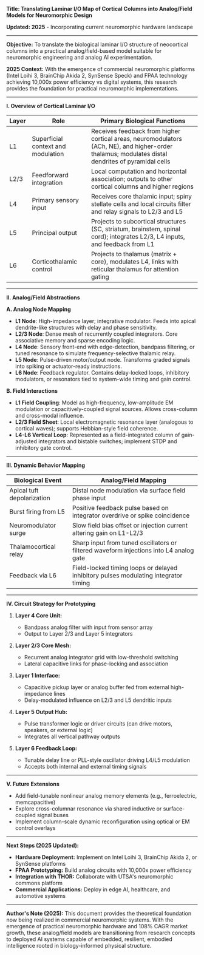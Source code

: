 **Title: Translating Laminar I/O Map of Cortical Columns into Analog/Field Models for Neuromorphic Design**

**Updated: 2025** - Incorporating current neuromorphic hardware landscape

---

**Objective:**
To translate the biological laminar I/O structure of neocortical columns into a practical analog/field-based model suitable for neuromorphic engineering and analog AI experimentation.

**2025 Context:** With the emergence of commercial neuromorphic platforms (Intel Loihi 3, BrainChip Akida 2, SynSense Speck) and FPAA technology achieving 10,000x power efficiency vs digital systems, this research provides the foundation for practical neuromorphic implementations.

---

**I. Overview of Cortical Laminar I/O**

| Layer | Role                               | Primary Biological Functions                                                                                                                      |
| ----- | ---------------------------------- | ------------------------------------------------------------------------------------------------------------------------------------------------- |
| L1    | Superficial context and modulation | Receives feedback from higher cortical areas, neuromodulators (ACh, NE), and higher-order thalamus; modulates distal dendrites of pyramidal cells |
| L2/3  | Feedforward integration            | Local computation and horizontal association; outputs to other cortical columns and higher regions                                                |
| L4    | Primary sensory input              | Receives core thalamic input; spiny stellate cells and local circuits filter and relay signals to L2/3 and L5                                     |
| L5    | Principal output                   | Projects to subcortical structures (SC, striatum, brainstem, spinal cord); integrates L2/3, L4 inputs, and feedback from L1                       |
| L6    | Corticothalamic control            | Projects to thalamus (matrix + core), modulates L4, links with reticular thalamus for attention gating                                            |

---

**II. Analog/Field Abstractions**

**A. Analog Node Mapping**

* **L1 Node**: High-impedance layer; integrative modulator. Feeds into apical dendrite-like structures with delay and phase sensitivity.
* **L2/3 Node**: Dense mesh of recurrently coupled integrators. Core associative memory and sparse encoding logic.
* **L4 Node**: Sensory front-end with edge-detection, bandpass filtering, or tuned resonance to simulate frequency-selective thalamic relay.
* **L5 Node**: Pulse-driven motor/output node. Transforms graded signals into spiking or actuator-ready instructions.
* **L6 Node**: Feedback regulator. Contains delay-locked loops, inhibitory modulators, or resonators tied to system-wide timing and gain control.

**B. Field Interactions**

* **L1 Field Coupling**: Model as high-frequency, low-amplitude EM modulation or capacitively-coupled signal sources. Allows cross-column and cross-modal influence.
* **L2/3 Field Sheet**: Local electromagnetic resonance layer (analogous to cortical waves); supports Hebbian-style field coherence.
* **L4-L6 Vertical Loop**: Represented as a field-integrated column of gain-adjusted integrators and bistable switches; implement STDP and inhibitory gate control.

---

**III. Dynamic Behavior Mapping**

| Biological Event           | Analog/Field Mapping                                                                   |
| -------------------------- | -------------------------------------------------------------------------------------- |
| Apical tuft depolarization | Distal node modulation via surface field phase input                                   |
| Burst firing from L5       | Positive feedback pulse based on integrator overdrive or spike coincidence             |
| Neuromodulator surge       | Slow field bias offset or injection current altering gain on L1-L2/3                   |
| Thalamocortical relay      | Sharp input from tuned oscillators or filtered waveform injections into L4 analog gate |
| Feedback via L6            | Field-locked timing loops or delayed inhibitory pulses modulating integrator timing    |

---

**IV. Circuit Strategy for Prototyping**

1. **Layer 4 Core Unit:**

   * Bandpass analog filter with input from sensor array
   * Output to Layer 2/3 and Layer 5 integrators

2. **Layer 2/3 Core Mesh:**

   * Recurrent analog integrator grid with low-threshold switching
   * Lateral capacitive links for phase-locking and association

3. **Layer 1 Interface:**

   * Capacitive pickup layer or analog buffer fed from external high-impedance lines
   * Delay-modulated influence on L2/3 and L5 dendritic inputs

4. **Layer 5 Output Hub:**

   * Pulse transformer logic or driver circuits (can drive motors, speakers, or external logic)
   * Integrates all vertical pathway outputs

5. **Layer 6 Feedback Loop:**

   * Tunable delay line or PLL-style oscillator driving L4/L5 modulation
   * Accepts both internal and external timing signals

---

**V. Future Extensions**

* Add field-tunable nonlinear analog memory elements (e.g., ferroelectric, memcapacitive)
* Explore cross-columnar resonance via shared inductive or surface-coupled signal buses
* Implement column-scale dynamic reconfiguration using optical or EM control overlays

---

**Next Steps (2025 Updated):**

* **Hardware Deployment:** Implement on Intel Loihi 3, BrainChip Akida 2, or SynSense platforms
* **FPAA Prototyping:** Build analog circuits with 10,000x power efficiency
* **Integration with THOR:** Collaborate with UTSA's neuromorphic commons platform
* **Commercial Applications:** Deploy in edge AI, healthcare, and automotive systems

---

**Author's Note (2025):**
This document provides the theoretical foundation now being realized in commercial neuromorphic systems. With the emergence of practical neuromorphic hardware and 108% CAGR market growth, these analog/field models are transitioning from research concepts to deployed AI systems capable of embedded, resilient, embodied intelligence rooted in biology-informed physical structure.
